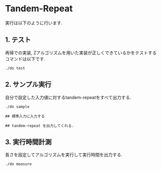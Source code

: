 # Tandem-Repeat

実行は以下のように行います. 

## 1. テスト

再帰での実装, Zアルゴリズムを用いた実装が正しくできているかをテストするコマンドは以下です. 
```
./do test
```

## 2. サンプル実行

自分で設定した入力値に対するtandem-repeatをすべて出力する. 

```
./do sample

## 標準入力に入力する

## tandem-repeat を出力してくれる.
```

## 3. 実行時間計測

長さを設定してアルゴリズムを実行して実行時間を出力する. 

```
./do measure
```